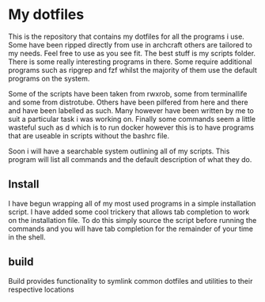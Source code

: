 # My dotfiles

This is the repository that contains my dotfiles for all the programs i
use. Some have been ripped directly from use in archcraft others are
tailored to my needs. Feel free to use as you see fit. The best stuff is
my scripts folder. There is some really interesting programs in there.
Some require additional programs such as ripgrep and fzf whilst the
majority of them use the default programs on the system. 

Some of the scripts have been taken from rwxrob, some from terminallife
and some from distrotube. Others have been pilfered from here and there
and have been labelled as such. Many however have been written by me to
suit a particular task i was working on. Finally some commands seem a
little wasteful such as d which is to run docker however this is to
have programs that are useable in scripts without the bashrc file.

Soon i will have a searchable system outlining all of my scripts. This
program will list all commands and the default description of what they
do.

## Install

I have begun wrapping all of my most used programs in a simple
installation script. I have added some cool trickery that allows tab
completion to work on the installation file. To do this simply source
the script before running the commands and you will have tab completion
for the remainder of your time in the shell. 

## build

Build provides functionality to symlink common dotfiles and utilities to
their respective locations
